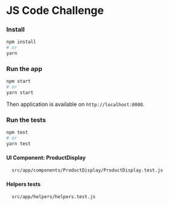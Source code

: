 # JS Code Challenge

### Install

```sh
npm install
# or
yarn
```

### Run the app

```sh
npm start
# or
yarn start
```

Then application is available on `http://localhost:8080`.

### Run the tests

```sh
npm test
# or
yarn test
```

#### UI Component: ProductDisplay
```sh
  src/app/components/ProductDisplay/ProductDisplay.test.js
```

#### Helpers tests

```sh
  src/app/helpers/helpers.test.js
```
